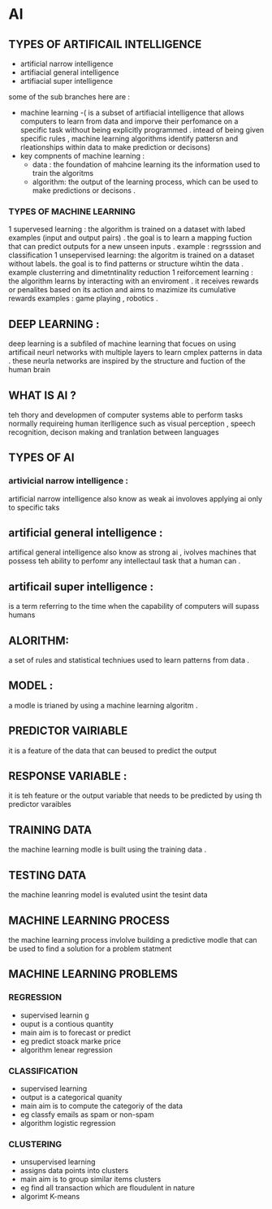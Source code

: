 # AI
## TYPES OF ARTIFICAIL INTELLIGENCE 
- artificial narrow intelligence 
- artifiacial general intelligence 
- artifiacial super intelligence

some of the sub branches here are : 
- machine learning -( is a subset of artifiacial intelligence that allows computers 
to learn from data and imporve their perfomance on a specific task without being explicitly 
programmed . intead of being given specific rules , machine learning 
algorithms identify pattersn and rleationships within data to make prediction or decisons)
- key compnents of machine learning : 
    - data : the foundation of mahcine learning its the information used to train the algoritms 
    - algorithm: the output of the learning process, which can be used to make predictions or 
    decisons . 

### TYPES OF MACHINE LEARNING 
1 supervesed learning : the algorithm is trained on a dataset with labed examples 
(input and output pairs) . the goal is to learn a mapping fuction that can predict outputs for a new unseen inputs . 
example : regrsssion and classification 
1 unsepervised learning: the algoritm is trained on a dataset without labels. the 
goal is to find patterns or structure wihtin the data . 
example clusterring and dimetntinality reduction 
1 reiforcement learning : the algorithm learns by interacting with an enviroment . 
it receives rewards or penalites based on its action and aims to mazimize its cumulative rewards 
examples : game playing , robotics . 


## DEEP LEARNING : 
deep learning is a subfiled of machine learning that focues on using artificail neurl networks with 
multiple layers to learn cmplex patterns in data . these neurla networks are 
inspired by the structure and fuction of the human brain 
## WHAT IS AI ? 
teh thory and developmen of computer systems able to perform tasks normally requireing human iterlligence such as visual perception , speech recognition, decison making and tranlation between languages 

## TYPES OF AI 

### artivicial narrow intelligence : 

artificial narrow intelligence also know as weak ai involoves applying ai only to specific taks 
## artificial general intelligence : 

artifical general intelligence also know as strong ai , ivolves 
machines that possess teh ability to perfomr any intellectaul task that a human can . 

## artificail super intelligence : 
is a term referring to the time when the capability of computers will supass humans 

## ALORITHM: 
a set of rules and statistical techniues used to learn patterns from data . 
## MODEL : 

a modle is trianed by using a machine learning algoritm . 

## PREDICTOR VAIRIABLE 

it is a feature of the data that can beused to predict the output 

## RESPONSE VARIABLE : 
it is teh feature or the output variable that needs to be predicted by using th predictor varaibles 

## TRAINING DATA  
the machine learning modle is built using the training data . 

## TESTING DATA 
the machine leanring model is evaluted usint the tesint data 

## MACHINE LEARNING PROCESS 

the machine learning process invlolve building  a predictive modle that can be used to find a solution for a problem statment 

## MACHINE LEARNING PROBLEMS 

### REGRESSION 
- supervised learnin g
- ouput is a contious quantity 
- main aim is to forecast or predict 
- eg predict stoack marke price 
- algorithm lenear regression 

### CLASSIFICATION 

- supervised learning 
- output is a categorical quanity 
- main aim is to compute the categoriy of the data 
- eg classfy emails as spam or non-spam 
- algorithm logistic regression 

### CLUSTERING 
- unsupervised learning 
- assigns data points into clusters 
- main aim is to group similar items clusters 
- eg find all transaction which are floudulent in nature 
- algorimt K-means 
